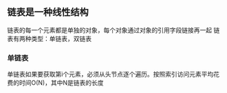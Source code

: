 ## 链表是一种线性结构
链表的每一个元素都是单独的对象，每个对象通过对象的引用字段链接再一起
链表有两种类型：单链表，双链表

### 单链表
单链表如果要获取第i个元素，必须从头节点逐个遍历。按照索引访问元素平均花费的时间O(N)，其中N是链表的长度